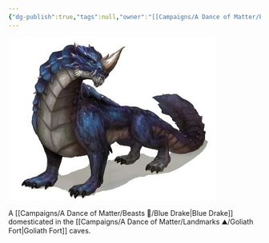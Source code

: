 ```yaml
---
{"dg-publish":true,"tags":null,"owner":"[[Campaigns/A Dance of Matter/Players 👤/Lucas|Lucas]]","permalink":"/campaigns/a-dance-of-matter/beasts/ken-drake/","dgPassFrontmatter":true}
---
```


![attachments/Guard_Drake.jpg|300](/img/user/attachments/Guard_Drake.jpg)

A [[Campaigns/A Dance of Matter/Beasts 🐻/Blue Drake\|Blue Drake]] domesticated in the [[Campaigns/A Dance of Matter/Landmarks ⛰/Goliath Fort\|Goliath Fort]] caves. 